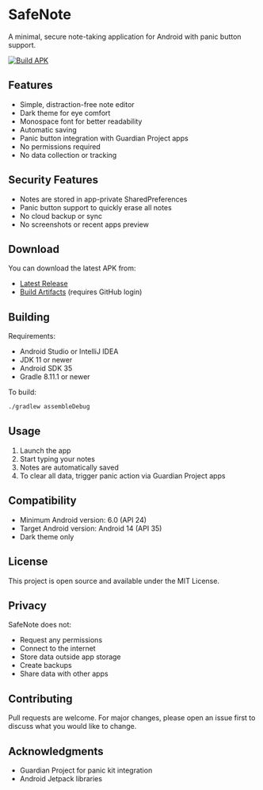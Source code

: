 # SafeNote

A minimal, secure note-taking application for Android with panic button support.

[![Build APK](https://github.com/koyuawsmbrtn/SafeNote/actions/workflows/build.yaml/badge.svg)](https://github.com/koyuawsmbrtn/SafeNote/actions/workflows/build.yaml)

## Features

- Simple, distraction-free note editor
- Dark theme for eye comfort
- Monospace font for better readability
- Automatic saving
- Panic button integration with Guardian Project apps
- No permissions required
- No data collection or tracking

## Security Features

- Notes are stored in app-private SharedPreferences
- Panic button support to quickly erase all notes
- No cloud backup or sync
- No screenshots or recent apps preview

## Download

You can download the latest APK from:
- [Latest Release](https://github.com/koyuawsmbrtn/SafeNote/releases/latest)
- [Build Artifacts](https://github.com/koyuawsmbrtn/SafeNote/actions) (requires GitHub login)

## Building

Requirements:
- Android Studio or IntelliJ IDEA
- JDK 11 or newer
- Android SDK 35
- Gradle 8.11.1 or newer

To build:
```bash
./gradlew assembleDebug
```

## Usage

1. Launch the app
2. Start typing your notes
3. Notes are automatically saved
4. To clear all data, trigger panic action via Guardian Project apps

## Compatibility

- Minimum Android version: 6.0 (API 24)
- Target Android version: Android 14 (API 35)
- Dark theme only

## License

This project is open source and available under the MIT License.

## Privacy

SafeNote does not:
- Request any permissions
- Connect to the internet
- Store data outside app storage
- Create backups
- Share data with other apps

## Contributing

Pull requests are welcome. For major changes, please open an issue first to discuss what you would like to change.

## Acknowledgments

- Guardian Project for panic kit integration
- Android Jetpack libraries